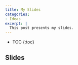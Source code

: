 ```yaml
---
title: My Slides
categories:
- Ideas
excerpt: |
  This post presents my slides.
---
```


<!-- more -->

* TOC
{:toc}


## Slides


